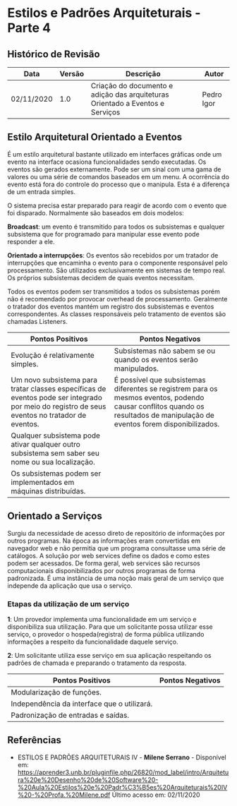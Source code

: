 # Estilos e Padrões Arquiteturais - Parte 4

## Histórico de Revisão

| Data | Versão | Descrição | Autor |
|------|--------|-----------|-------|
| 02/11/2020 | 1.0 | Criação do documento e adição das arquiteturas Orientado a Eventos e Serviços| Pedro Igor |

## Estilo Arquitetural Orientado a Eventos
É um estilo arquitetural bastante utilizado em interfaces gráficas onde um evento na interface ocasiona funcionalidades sendo executadas.
Os eventos são gerados externamente. Pode ser um sinal com uma gama de valores ou uma série de comandos baseados em um menu. A ocorrência do evento está fora do controle do processo que o manipula. Esta é a diferença de um entrada simples.

O sistema precisa estar preparado para reagir de acordo com o evento que foi disparado.
Normalmente são baseados em dois modelos:

**Broadcast**: um evento é transmitido para todos os subsistemas e qualquer subsistema que for programado para manipular esse evento pode responder a ele.

**Orientado a interrupções**: Os eventos são recebidos por um tratador de interrupções que encaminha o evento para o componente responsável pelo processamento. São utilizados exclusivamente em sistemas de tempo real. Os próprios subsistemas decidem de quais eventos necessitam.

Todos os eventos podem ser transmitidos a todos os subsistemas porém não é recomendado por provocar overhead de processamento. Geralmente o tratador dos eventos mantém um registro dos subsistemas e eventos correspondentes. As classes responsáveis pelo tratamento de eventos são chamadas Listeners.


|Pontos Positivos|Pontos Negativos|
|----------------|----------------|
|Evolução é relativamente simples. | Subsistemas não sabem se ou quando os eventos serão manipulados.|
|Um novo subsistema para tratar classes específicas de eventos pode ser integrado por meio do registro de seus eventos no tratador de eventos.|É possível que subsistemas diferentes se registrem para os mesmos eventos, podendo causar conflitos quando os resultados de manipulação de eventos forem disponibilizados. |
|Qualquer subsistema pode ativar qualquer outro subsistema sem saber seu nome ou sua localização. |
|Os subsistemas podem ser implementados em máquinas distribuídas. |


## Orientado a Serviços

Surgiu da necessidade de acesso direto de repositório de informações por outros programas. Na época as informações eram convertidas em navegador web e não permitia que um programa consultasse uma série de catálogos. A solução por web services define os dados e como estes podem ser acessados. De forma geral, web services são recursos computacionais disponibilizados por outros programas de forma padronizada. É uma instância de uma noção mais geral de um serviço que independe da aplicação que usa o serviço.

### Etapas da utilização de um serviço

**1**: Um provedor implementa uma funcionalidade em um serviço e disponibiliza sua utilização. Para que um solicitante possa utilizar esse serviço, o provedor o hospeda(registra) de forma pública utilizando informações a respeito da funcionalidade daquele serviço.

**2**: Um solicitante utiliza esse serviço em sua aplicação respeitando os padrões de chamada e preparando o tratamento da resposta.


| Pontos Positivos | Pontos Negativos |
| ---------------- | ---------------- |
| Modularização de funções. | |
| Independência da interface que o utilizará. | |
| Padronização de entradas e saídas. | |


## Referências
-  ESTILOS E PADRÕES ARQUITETURAIS IV - **Milene Serrano** - Disponível em:
<https://aprender3.unb.br/pluginfile.php/26820/mod_label/intro/Arquitetura%20e%20Desenho%20de%20Software%20-%20Aula%20Estilos%20e%20Padr%C3%B5es%20Arquiteturais%20IV%20-%20Profa.%20Milene.pdf> Último acesso em: 02/11/2020